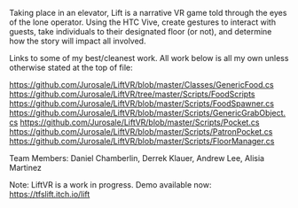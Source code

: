 Taking place in an elevator, Lift is a narrative VR game told through the eyes of the lone operator. Using the HTC Vive, create gestures to interact with guests, take individuals to their designated floor (or not), and determine how the story will impact all involved. 

Links to some of my best/cleanest work. All work below is all my own unless otherwise stated at the top of file:

https://github.com/Jurosale/LiftVR/blob/master/Classes/GenericFood.cs
https://github.com/Jurosale/LiftVR/tree/master/Scripts/FoodScripts
https://github.com/Jurosale/LiftVR/blob/master/Scripts/FoodSpawner.cs
https://github.com/Jurosale/LiftVR/blob/master/Scripts/GenericGrabObject.cs
https://github.com/Jurosale/LiftVR/blob/master/Scripts/Pocket.cs
https://github.com/Jurosale/LiftVR/blob/master/Scripts/PatronPocket.cs
https://github.com/Jurosale/LiftVR/blob/master/Scripts/FloorManager.cs

Team Members:
Daniel Chamberlin,
Derrek Klauer,
Andrew Lee,
Alisia Martinez

Note: LiftVR is a work in progress. Demo available now:
https://tfslift.itch.io/lift
